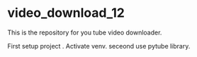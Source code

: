# video_download_12
This is the repository for you tube video downloader.


First setup project .
Activate venv.
seceond use pytube library.

